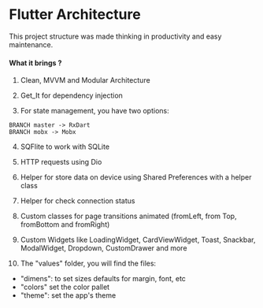 # Flutter Architecture

This project structure was made thinking in productivity and easy maintenance.

#### What it brings ?

1. Clean, MVVM and Modular Architecture

2. Get_It for dependency injection

3. For state management, you have two options:
```
BRANCH master -> RxDart
BRANCH mobx -> Mobx
```
4. SQFlite to work with SQLite

5. HTTP requests using Dio

6. Helper for store data on device using Shared Preferences with a helper class

7. Helper for check connection status

8. Custom classes for page transitions animated (fromLeft, from Top, fromBottom and fromRight)

9. Custom Widgets like LoadingWidget, CardViewWidget, Toast, Snackbar, ModalWidget, Dropdown, CustomDrawer and more

10. The "values" folder, you will find the files:
- "dimens": to set sizes defaults for margin, font, etc
- "colors" set the color pallet
- "theme": set the app's theme 

